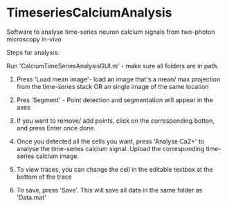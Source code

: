# TimeseriesCalciumAnalysis
Software to analyse time-series neuron calcium signals from two-photon microscopy in-vivo

Steps for analysis:

Run 'CalciumTimeSeriesAnalysisGUI.m' - make sure all folders are in path.

1. Press 'Load mean image'- load an image that's a mean/ max projection from the time-series stack OR an single image of the same location

2. Pres 'Segment' - Point detection and segmentation will appear in the axes

3. If you want to remove/ add points, click on the corresponding botton, and press Enter once done.

4. Once you detected all the cells you want, press 'Analyse Ca2+' to analyse the time-series calcium signal. Upload the corresponding time-series calcium image.

5. To view traces, you can change the cell in the editable textbox at the bottom of the trace

6. To save, press 'Save'. This will save all data in the same folder as 'Data.mat'
